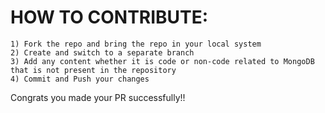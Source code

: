 # HOW TO CONTRIBUTE:

```
1) Fork the repo and bring the repo in your local system
2) Create and switch to a separate branch
3) Add any content whether it is code or non-code related to MongoDB that is not present in the repository
4) Commit and Push your changes
```
Congrats you made your PR successfully!!
